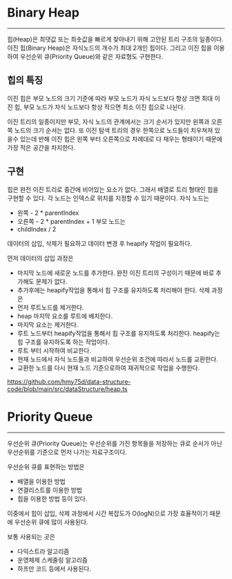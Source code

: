 # Binary Heap
---
힙(Heap)은 최댓값 또는 최솟값을 빠르게 찾아내기 위해 고안된 트리 구조의 일종이다. 이진 힙(Binary Heap)은 자식노드의 개수가 최대 2개인 힙이다.
그리고 이진 힙을 이용하여 우선순위 큐(Priority Queue)와 같은 자료형도 구현한다.

## 힙의 특징

이진 힙은 부모 노드의 크기 기준에 따라 부모 노드가 자식 노드보다 항상 크면 최대 이진 힙, 부모 노드가 자식 노드보다 항상 작으면 최소 이진 힙으로 나뉜다.

이진 트리의 일종이지만 부모, 자식 노드의 관계에서는 크기 순서가 있지만 왼쪽과 오른쪽 노드의 크기 순서는 없다.
또 이진 탐색 트리의 경우 한쪽으로 노드들이 치우쳐져 있을수 있는데 반해 이진 힙은 왼쪽 부터 오른쪽으로 차례대로 다 채우는 형태이기 때문에 가장 적은 공간을 차지한다.

## 구현

힙은 완전 이진 트리로 중간에 비어있는 요소가 없다. 그래서 배열로 트리 형태인 힙을 구현할 수 있다. 각 노드는 인덱스로 위치를 지정할 수 있기 때문이다.
자식 노드는 
- 왼쪽 - 2 * parentIndex
- 오른쪽 - 2 * parentIndex + 1
부모 노드는
- childIndex / 2

데이터의 삽입, 삭제가 필요하고 데이터 변경 후 heapify 작업이 필요하다.

먼저 데이터의 삽입 과정은 
- 마지막 노드에 새로운 노드를 추가한다. 완전 이진 트리의 구성이기 때문에 바로 추가해도 문제가 없다.
- 추가후에는 heapify작업을 통해서 힙 구조를 유지하도록 처리해야 한다.
삭제 과정은 
- 먼저 루트노드를 제거한다.
- heap 마지막 요소를 루트에 배치한다.
- 마지막 요소는 제거한다.
- 루트 노드부터 heapify작업을 통해서 힙 구조를 유지하도록 처리한다.
heapify는 힙 구조를 유지하도록 하는 작업이다.
- 루트 부터 시작하여 비교한다.
- 현재 노드에서 자식 노드들과 비교하여 우선순위 조건에 따라서 노드를 교환한다. 
- 교환한 노드를 다시 현재 노드 기준으로하여 재귀적으로 작업을 수행한다.

https://github.com/hmy75d/data-structure-code/blob/main/src/dataStructure/heap.ts


# Priority Queue
---
우선순위 큐(Priority Queue)는 우선순위를 가진 항목들을 저장하는 큐로 순서가 아닌 우선순위를 기준으로 먼저 나가는 자료구조이다.

우선순위 큐를 표현하는 방법은 
- 배열을 이용한 방법
- 연결리스트를 이용한 방법
- 힙을 이용한 방법
등이 있다.

이중에서 힙이 삽입, 삭제 과정에서 시간 복잡도가 O(logN)으로 가장 효율적이기 때문에 우선순위 큐에 많이 사용된다.

보통 사용되는 곳은
- 다익스트라 알고리즘
- 운영체제 스케줄링 알고리즘
- 하프만 코드
등에서 사용된다.